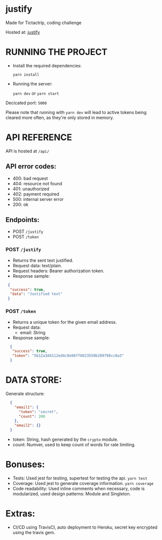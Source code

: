 # justify
Made for Tictactrip, coding challenge

Hosted at: [justify](https://hmjustify.herokuapp.com/)

# RUNNING THE PROJECT
- Install the required dependencies:

  `yarn install`
  
- Running the server:

  `yarn dev` or `yarn start`
 
Decicated port: `5000`

Please note that running with `yarn dev` will lead to active tokens being cleared more often, as they're only stored in memory.

# API REFERENCE

API is hosted at `/api/`

## API error codes:
  - 400: bad request
  - 404: resource not found
  - 401: unauthorized
  - 402: payment required
  - 500: internal server error
  - 200: ok


## Endpoints:
  - POST `/justify`
  - POST `/token`

### POST `/justify`
  - Returns the sent text justified.
  - Request data: text/plain.
  - Request headers: Bearer authorization token.
  - Response sample:
  ```JSON
   {
    "success": true,
    "data": "Justified text"
   }
   ```
   
### POST `/token`
  - Returns a unique token for the given email address.
  - Request data:
    - email: String
  - Response sample:
  ```JSON
    {
     "success": true,
     "token": "5b12a3d4112ed4c8e86ff6023550b289798cc0a3"
    }
  ```
  
 
# DATA STORE:
  Generale structure:
  ```JSON
    {
      "email1": {
        "token": "secret",
        "count": 200
      },
      "email2": {}
    }
  ```
  
  - token: String, hash generated by the `crypto` module.
  - count: Numver, used to keep count of words for rate limiting.
  
# Bonuses:
- Tests: Used jest for testing, supertest for testing the api. `yarn test`
- Coverage: Used jest to generate coverage information. `yarn coverage`
- Code readability: Used inline comments when necessary, code is modularized, used design patterns: Module and Singleton.

# Extras:
- CI/CD using TravisCI, auto deployment to Heroku, secret key encrypted using the travis gem.
